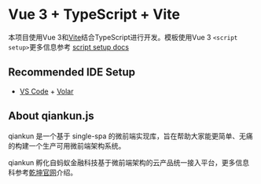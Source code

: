 # Vue 3 + TypeScript + Vite

本项目使用Vue 3和[Vite](https://vitejs.cn/guide/)结合TypeScript进行开发。模板使用Vue 3 `<script setup>`更多信息参考 [script setup docs](https://v3.vuejs.org/api/sfc-script-setup.html#sfc-script-setup)

## Recommended IDE Setup

- [VS Code](https://code.visualstudio.com/) + [Volar](https://marketplace.visualstudio.com/items?itemName=Vue.volar)

## About qiankun.js

qiankun 是一个基于 single-spa 的微前端实现库，旨在帮助大家能更简单、无痛的构建一个生产可用微前端架构系统。

qiankun 孵化自蚂蚁金融科技基于微前端架构的云产品统一接入平台，更多信息科参考[乾坤官网](https://qiankun.umijs.org/)介绍。
